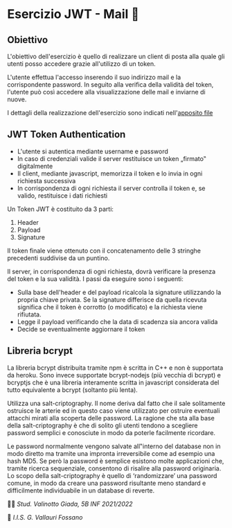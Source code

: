 # Esercizio JWT - Mail 📧

## Obiettivo

L'obiettivo dell'esercizio è quello di realizzare un client di posta alla quale gli utenti posso accedere grazie all'utilizzo di un token.

L'utente effettua l'accesso inserendo il suo indirizzo mail e la corrispondente password. In seguito alla verifica della validità del token, l'utente può così accedere alla visualizzazione delle mail e inviarne di nuove.

I dettagli della realizzazione dell'esercizio sono indicati nell'[apposito file]()

## JWT Token Authentication
- L'utente si autentica mediante username e password
- In caso di credenziali valide il server restituisce un token „firmato‟ digitalmente
- Il client, mediante javascript, memorizza il token e lo invia in ogni richiesta successiva
- In corrispondenza di ogni richiesta il server controlla il token e, se valido, restituisce i dati richiesti

Un Token JWT è costituito da 3 parti:
1. Header
2. Payload
3. Signature

Il token finale viene ottenuto con il concatenamento delle 3 stringhe precedenti suddivise da un puntino.

Il server, in corrispondenza di ogni richiesta, dovrà verificare la presenza del token e la sua validità.
I passi da eseguire sono i seguenti:
- Sulla base dell'header e del payload ricalcola la signature utilizzando la propria chiave privata.
Se la signature differisce da quella ricevuta significa che il token è corrotto (o modificato) e la
richiesta viene rifiutata.
- Legge il payload verificando che la data di scadenza sia ancora valida
- Decide se eventualmente aggiornare il token
## Libreria bcrypt 
La libreria bcrypt distribuita tramite npm è scritta in C++ e non è supportata da heroku.
Sono invece supportate bcrypt-nodejs (più vecchia di bcrypt) e bcryptjs che è una libreria
interamente scritta in javascript considerata del tutto equivalente a bcrypt (soltanto più lenta). 

Utilizza una salt-criptography. Il nome deriva dal fatto che il sale solitamente ostruisce le arterie ed in
questo caso viene utilizzato per ostruire eventuali attacchi mirati alla scoperta delle password.
La ragione che sta alla base della salt-criptography è che di solito gli utenti tendono a scegliere
password semplici e conosciute in modo da poterle facilmente ricordare. 

Le password normalmente vengono salvate all‟interno del database non in modo diretto ma tramite una
impronta irreversibile come ad esempio una hash MD5. Se però la password è semplice esistono molte
applicazioni che, tramite ricerca sequenziale, consentono di risalire alla password originaria.
Lo scopo della salt-criptography è quello di ‘randomizzare’ una password comune, in modo da
creare una password risultante meno standard e difficilmente individuabile in un database di reverte. 

👩‍🎓 _Stud. Valinotto Giada, 5B INF 2021/2022_

🏫 _I.I.S. G. Vallauri Fossano_

